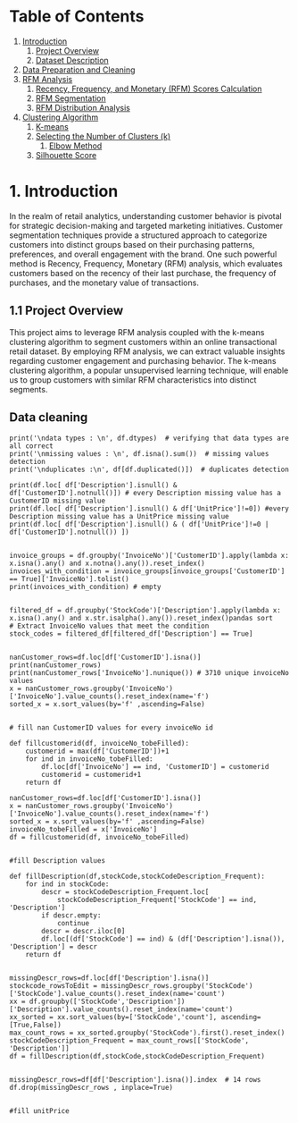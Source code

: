 # Table of Contents
1. [Introduction](#Introduction)
   1. [Project Overview](#project-overview)
   2. [Dataset Description](#dataset-description)
2. [Data Preparation and Cleaning](#data-cleaning)
3. [RFM Analysis](#rfm-analysis)
   1. [Recency, Frequency, and Monetary (RFM) Scores Calculation](#rfm-scores)
   2. [RFM Segmentation](#rfm-segmentation)
   3. [RFM Distribution Analysis](#rfm-distribution)
4. [Clustering Algorithm](#clustering-algorithm)
   1. [K-means](#k-means)
   2. [Selecting the Number of Clusters (k)](#number-of-clusters)
      1. [Elbow Method](#elbow-method)
   3. [Silhouette Score](#silhouette-score)




# 1. Introduction
In the realm of retail analytics, understanding customer behavior is pivotal for strategic decision-making and targeted marketing initiatives. Customer segmentation techniques provide a structured approach to categorize customers into distinct groups based on their purchasing patterns, preferences, and overall engagement with the brand. One such powerful method is Recency, Frequency, Monetary (RFM) analysis, which evaluates customers based on the recency of their last purchase, the frequency of purchases, and the monetary value of transactions.

## 1.1 Project Overview

This project aims to leverage RFM analysis coupled with the k-means clustering algorithm to segment customers within an online transactional retail dataset. By employing RFM analysis, we can extract valuable insights regarding customer engagement and purchasing behavior. The k-means clustering algorithm, a popular unsupervised learning technique, will enable us to group customers with similar RFM characteristics into distinct segments.





## Data cleaning

```  
print('\ndata types : \n', df.dtypes)  # verifying that data types are all correct
print('\nmissing values : \n', df.isna().sum())  # missing values detection
print('\nduplicates :\n', df[df.duplicated()])  # duplicates detection

print(df.loc[ df['Description'].isnull() & df['CustomerID'].notnull()]) # every Description missing value has a CustomerID missing value
print(df.loc[ df['Description'].isnull() & df['UnitPrice']!=0]) #every Description missing value has a UnitPrice missing value
print(df.loc[ df['Description'].isnull() & ( df['UnitPrice']!=0 | df['CustomerID'].notnull()) ])


invoice_groups = df.groupby('InvoiceNo')['CustomerID'].apply(lambda x: x.isna().any() and x.notna().any()).reset_index()
invoices_with_condition = invoice_groups[invoice_groups['CustomerID'] == True]['InvoiceNo'].tolist()
print(invoices_with_condition) # empty


filtered_df = df.groupby('StockCode')['Description'].apply(lambda x: x.isna().any() and x.str.isalpha().any()).reset_index()pandas sort
# Extract InvoiceNo values that meet the condition
stock_codes = filtered_df[filtered_df['Description'] == True]


nanCustomer_rows=df.loc[df['CustomerID'].isna()]
print(nanCustomer_rows)
print(nanCustomer_rows['InvoiceNo'].nunique()) # 3710 unique invoiceNo values
x = nanCustomer_rows.groupby('InvoiceNo')['InvoiceNo'].value_counts().reset_index(name='f')
sorted_x = x.sort_values(by='f' ,ascending=False)


# fill nan CustomerID values for every invoiceNo id

def fillcustomerid(df, invoiceNo_tobeFilled):
    customerid = max(df['CustomerID'])+1
    for ind in invoiceNo_tobeFilled:
        df.loc[df['InvoiceNo'] == ind, 'CustomerID'] = customerid
        customerid = customerid+1
    return df

nanCustomer_rows=df.loc[df['CustomerID'].isna()]
x = nanCustomer_rows.groupby('InvoiceNo')['InvoiceNo'].value_counts().reset_index(name='f')
sorted_x = x.sort_values(by='f' ,ascending=False)
invoiceNo_tobeFilled = x['InvoiceNo']
df = fillcustomerid(df, invoiceNo_tobeFilled)


#fill Description values

def fillDescription(df,stockCode,stockCodeDescription_Frequent):
    for ind in stockCode:
        descr = stockCodeDescription_Frequent.loc[
            stockCodeDescription_Frequent['StockCode'] == ind, 'Description']
        if descr.empty:
            continue
        descr = descr.iloc[0]
        df.loc[(df['StockCode'] == ind) & (df['Description'].isna()), 'Description'] = descr
    return df


missingDescr_rows=df.loc[df['Description'].isna()]
stockcode_rowsToEdit = missingDescr_rows.groupby('StockCode')['StockCode'].value_counts().reset_index(name='count')
xx = df.groupby(['StockCode','Description'])['Description'].value_counts().reset_index(name='count')
xx_sorted = xx.sort_values(by=['StockCode','count'], ascending=[True,False])
max_count_rows = xx_sorted.groupby('StockCode').first().reset_index()
stockCodeDescription_Frequent = max_count_rows[['StockCode', 'Description']]
df = fillDescription(df,stockCode,stockCodeDescription_Frequent)


missingDescr_rows=df[df['Description'].isna()].index  # 14 rows
df.drop(missingDescr_rows , inplace=True)


#fill unitPrice

```




